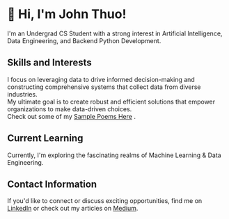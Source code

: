# 👋 Hi, I'm John Thuo!

I'm an Undergrad CS Student with a strong interest in Artificial Intelligence, Data Engineering, and Backend Python Development. 

## Skills and Interests
I focus on leveraging data to drive informed decision-making and constructing comprehensive systems that collect data from diverse industries.<br />
My ultimate goal is to create robust and efficient solutions that empower organizations to make data-driven choices.<br />
Check out some of my [Sample Poems Here](https://docs.google.com/document/d/1bRqZ1JcTLCGPZ8mE2kqWHdNUo0ufcitm7OVfddiicYA/edit?usp=sharing) .

## Current Learning
Currently, I'm exploring the fascinating realms of Machine Learning & Data Engineering. 

## Contact Information
If you'd like to connect or discuss exciting opportunities, find me on [LinkedIn](https://www.linkedin.com/in/john-thuo-427210aa/) or check out my articles on [Medium](https://medium.com/@johnthuo).




